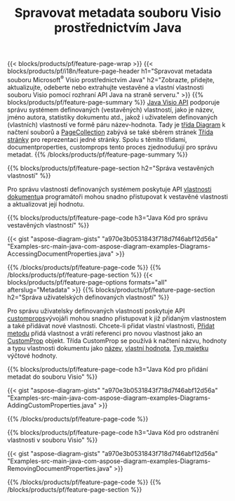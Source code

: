 ﻿---
title: Spravovat metadata souboru Visio prostřednictvím Java
url: /cs/java/metadata/
description: Zobrazte, přidejte, upravte, odeberte nebo extrahujte metadata souborů Visio pomocí několika řádků kódu Java
---
{{< blocks/products/pf/feature-page-wrap >}}
{{< blocks/products/pf/i18n/feature-page-header h1="Spravovat metadata souboru Microsoft<sup>&reg;</sup> Visio prostřednictvím Java" h2="Zobrazte, přidejte, aktualizujte, odeberte nebo extrahujte vestavěné a vlastní vlastnosti souboru Visio pomocí rozhraní API Java na straně serveru." >}}
{{% blocks/products/pf/feature-page-summary %}}
[Java Visio API](/diagram/java/) podporuje správu systémem definovaných (vestavěných) vlastností, jako je název, jméno autora, statistiky dokumentu atd., jakož i uživatelem definovaných (vlastních) vlastností ve formě páru název-hodnota. Tady je [třída Diagram](https://apireference.aspose.com/diagram/java/com.aspose.diagram/diagram) k načtení souborů a [PageCollection](https://apireference.aspose.com/diagram/java/com.aspose.diagram/pagecollection) zabývá se také sběrem stránek [Třída stránky](https://apireference.aspose.com/diagram/java/com.aspose.diagram/page) pro reprezentaci jedné stránky. Spolu s těmito třídami, documentproperties, customprops tento proces zjednodušují pro správu metadat. 
{{% /blocks/products/pf/feature-page-summary %}}

{{% blocks/products/pf/feature-page-section h2="Správa vestavěných vlastností" %}}

Pro správu vlastností definovaných systémem poskytuje API [vlastnosti dokumentu](https://apireference.aspose.com/diagram/java/com.aspose.diagram/documentproperties)a programátoři mohou snadno přistupovat k vestavěné vlastnosti a aktualizovat její hodnotu. 

{{% blocks/products/pf/feature-page-code h3="Java Kód pro správu vestavěných vlastností" %}}

{{< gist "aspose-diagram-gists" "a970e3b0531843f718d7f46abf12d56a" "Examples-src-main-java-com-aspose-diagram-examples-Diagrams-AccessingDocumentProperties.java" >}}

{{% /blocks/products/pf/feature-page-code %}}
{{% /blocks/products/pf/feature-page-section %}}
{{< blocks/products/pf/feature-page-options formats="all" afterslug="Metadata" >}}
{{% blocks/products/pf/feature-page-section h2="Správa uživatelských definovaných vlastností" %}}

Pro správu uživatelsky definovaných vlastností poskytuje API [customprops](https://apireference.aspose.com/diagram/java/com.aspose.diagram/documentproperties#CustomProps)vývojáři mohou snadno přistupovat k již přidaným vlastnostem a také přidávat nové vlastnosti. Chcete-li přidat vlastní vlastnosti, [Přidat metodu](https://apireference.aspose.com/diagram/java/com.aspose.diagram/custompropcollection#add(com.aspose.diagram.CustomProp)) přidá vlastnost a vrátí referenci pro novou vlastnost jako an [CustomProp](https://apireference.aspose.com/diagram/java/com.aspose.diagram/customprop) objekt. Třída CustomProp se používá k načtení názvu, hodnoty a typu vlastnosti dokumentu jako [název](https://apireference.aspose.com/diagram/java/com.aspose.diagram/customprop#Name), [vlastní hodnota](https://apireference.aspose.com/diagram/java/com.aspose.diagram/customprop#CustomValue), [Typ majetku](https://apireference.aspose.com/diagram/java/com.aspose.diagram/customprop#PropType) výčtové hodnoty. 
 
{{% blocks/products/pf/feature-page-code h3="Java Kód pro přidání metadat do souboru Visio" %}}

{{< gist "aspose-diagram-gists" "a970e3b0531843f718d7f46abf12d56a" "Examples-src-main-java-com-aspose-diagram-examples-Diagrams-AddingCustomProperties.java" >}}

{{% /blocks/products/pf/feature-page-code %}}


{{% blocks/products/pf/feature-page-code h3="Java Kód pro odstranění vlastnosti v souboru Visio" %}}

{{< gist "aspose-diagram-gists" "a970e3b0531843f718d7f46abf12d56a" "Examples-src-main-java-com-aspose-diagram-examples-Diagrams-RemovingDocumentProperties.java" >}}

{{% /blocks/products/pf/feature-page-code %}}
{{% /blocks/products/pf/feature-page-section %}}
